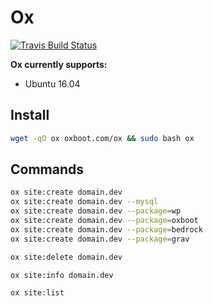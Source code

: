 # Ox
[![Travis Build Status](https://travis-ci.org/oxboot/ox.svg?branch=develop)](https://travis-ci.org/oxboot/ox/)

**Ox currently supports:**
- Ubuntu 16.04
## Install
```bash
wget -qO ox oxboot.com/ox && sudo bash ox
```
## Commands
```bash
ox site:create domain.dev
ox site:create domain.dev --mysql
ox site:create domain.dev --package=wp
ox site:create domain.dev --package=oxboot
ox site:create domain.dev --package=bedrock
ox site:create domain.dev --package=grav
```
```bash
ox site:delete domain.dev
```
```bash
ox site:info domain.dev
```
```bash
ox site:list
```
